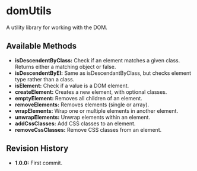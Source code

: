 # domUtils
A utility library for working with the DOM.

## Available Methods
* **isDescendentByClass:** Check if an element matches a given class. Returns either a matching object or false.
* **isDescendentByEl:** Same as isDescendantByClass, but checks element type rather than a class.
* **isElement:** Check if a value is a DOM element.
* **createElement:** Creates a new element, with optional classes.
* **emptyElement:** Removes all children of an element.
* **removeElements:** Removes elements (single or array).
* **wrapElements:** Wrap one or multiple elements in another element.
* **unwrapElements:** Unwrap elements within an element.
* **addCssClasses:** Add CSS classes to an element.
* **removeCssClasses:** Remove CSS classes from an element.

## Revision History
* **1.0.0:** First commit.
